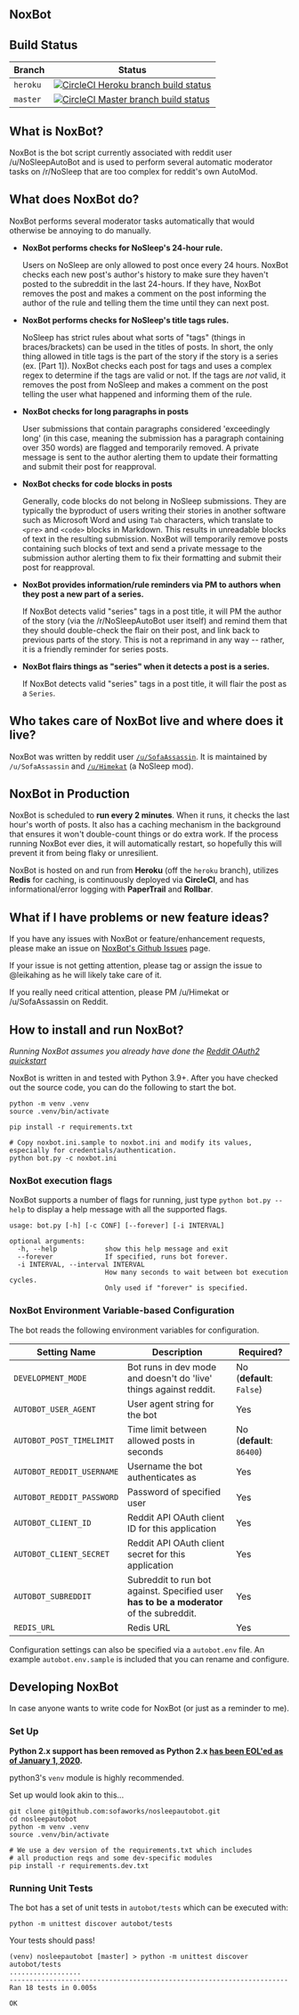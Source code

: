 ## NoxBot

## Build Status

| Branch | Status |
|--------|--------|
| `heroku` | [![CircleCI Heroku branch build status](https://circleci.com/gh/sofaworks/nosleepautobot/tree/heroku.svg?style=svg)](https://circleci.com/gh/sofaworks/nosleepautobot/tree/heroku) |
| `master` | [![CircleCI Master branch build status](https://circleci.com/gh/sofaworks/nosleepautobot/tree/master.svg?style=svg)](https://circleci.com/gh/sofaworks/nosleepautobot/tree/master) |

## What is NoxBot?

NoxBot is the bot script currently associated with reddit user /u/NoSleepAutoBot and is used to perform several automatic moderator tasks on /r/NoSleep that are too complex for reddit's own AutoMod.

## What does NoxBot do?

NoxBot performs several moderator tasks automatically that would otherwise be annoying to do manually.

* **NoxBot performs checks for NoSleep's 24-hour rule.**

   Users on NoSleep are only allowed to post once every 24 hours. NoxBot checks each new post's author's history to make sure they haven't posted to the subreddit in the last 24-hours. If they have, NoxBot removes the post and makes a comment on the post informing the author of the rule and telling them the time until they can next post.
* **NoxBot performs checks for NoSleep's title tags rules.**

  NoSleep has strict rules about what sorts of "tags" (things in braces/brackets) can be used in the titles of posts. In short, the only thing allowed in title tags is the part of the story if the story is a series (ex. [Part 1]). NoxBot checks each post for tags and uses a complex regex to determine if the tags are valid or not. If the tags are *not* valid, it removes the post from NoSleep and makes a comment on the post telling the user what happened and informing them of the rule.

* **NoxBot checks for long paragraphs in posts**

  User submissions that contain paragraphs considered 'exceedingly long' (in this case, meaning the submission has a paragraph containing over 350 words) are flagged and temporarily removed. A private message is sent to the author alerting them to update their formatting and submit their post for reapproval.

* **NoxBot checks for code blocks in posts**

  Generally, code blocks do not belong in NoSleep submissions. They are typically the byproduct of users writing their stories in another software such as Microsoft Word and using `Tab` characters, which translate to `<pre>` and `<code>` blocks in Markdown. This results in unreadable blocks of text in the resulting submission. NoxBot will temporarily remove posts containing such blocks of text and send a private message to the submission author alerting them to fix their formatting and submit their post for reapproval.

* **NoxBot provides information/rule reminders via PM to authors when they post a new part of a series.**

  If NoxBot detects valid "series" tags in a post title, it will PM the author of the story (via the /r/NoSleepAutoBot user itself) and remind them that they should double-check the flair on their post, and link back to previous parts of the story. This is not a reprimand in any way -- rather, it is a friendly reminder for series posts.

* **NoxBot flairs things as "series" when it detects a post is a series.**

  If NoxBot detects valid "series" tags in a post title, it will flair the post as a `Series`.

## Who takes care of NoxBot live and where does it live?

NoxBot was written by reddit user [`/u/SofaAssassin`](https://np.reddit.com/u/SofaAssassin). It is maintained by `/u/SofaAssassin` and [`/u/Himekat`](https://np.reddit.com/u/Himekat) (a NoSleep mod).

## NoxBot in Production

NoxBot is scheduled to **run every 2 minutes**. When it runs, it checks the last hour's worth of posts. It also has a caching mechanism in the background that ensures it won't double-count things or do extra work. If the process running NoxBot ever dies, it will automatically restart, so hopefully this will prevent it from being flaky or unresilient.

NoxBot is hosted on and run from **Heroku** (off the `heroku` branch), utilizes **Redis** for caching, is continuously deployed via **CircleCI**, and has informational/error logging with **PaperTrail** and **Rollbar**.

## What if I have problems or new feature ideas?

If you have any issues with NoxBot or feature/enhancement requests, please make an issue on [NoxBot's Github Issues](https://github.com/sofaworks/nosleepautobot/issues) page.

If your issue is not getting attention, please tag or assign the issue to @leikahing as he will likely take care of it.

If you really need critical attention, please PM /u/Himekat or /u/SofaAssassin on Reddit.

## How to install and run NoxBot?
_Running NoxBot assumes you already have done the [Reddit OAuth2 quickstart](https://github.com/reddit/reddit/wiki/OAuth2-Quick-Start-Example)_

NoxBot is written in and tested with Python 3.9+. After you have checked out the source code, you can do the following to start the bot.

```
python -m venv .venv
source .venv/bin/activate

pip install -r requirements.txt

# Copy noxbot.ini.sample to noxbot.ini and modify its values, especially for credentials/authentication.
python bot.py -c noxbot.ini
```

### NoxBot execution flags

NoxBot supports a number of flags for running, just type `python bot.py --help` to display a help message with all the supported flags.

	usage: bot.py [-h] [-c CONF] [--forever] [-i INTERVAL]

	optional arguments:
	  -h, --help            show this help message and exit
	  --forever             If specified, runs bot forever.
	  -i INTERVAL, --interval INTERVAL
	                        How many seconds to wait between bot execution cycles.
	                        Only used if "forever" is specified.

### NoxBot Environment Variable-based Configuration

The bot reads the following environment variables for configuration.

| Setting Name | Description | Required? |
| ------------ | ----------- | --------- |
| `DEVELOPMENT_MODE` | Bot runs in dev mode and doesn't do 'live' things against reddit. | No (**default**: `False`) |
| `AUTOBOT_USER_AGENT` | User agent string for the bot | Yes |
| `AUTOBOT_POST_TIMELIMIT` | Time limit between allowed posts in seconds | No (**default**: `86400`) |
| `AUTOBOT_REDDIT_USERNAME` | Username the bot authenticates as | Yes |
| `AUTOBOT_REDDIT_PASSWORD` | Password of specified user | Yes |
| `AUTOBOT_CLIENT_ID` | Reddit API OAuth client ID for this application | Yes |
| `AUTOBOT_CLIENT_SECRET` | Reddit API OAuth client secret for this application | Yes |
| `AUTOBOT_SUBREDDIT` | Subreddit to run bot against. Specified user **has to be a moderator** of the subreddit. | Yes |
| `REDIS_URL` | Redis URL | Yes |

Configuration settings can also be specified via a `autobot.env` file. An example `autobot.env.sample` is included that you can rename and configure.

## Developing NoxBot

In case anyone wants to write code for NoxBot (or just as a reminder to me).

### Set Up

**Python 2.x support has been removed as Python 2.x [has been EOL'ed as of January 1, 2020](https://www.python.org/doc/sunset-python-2/).**

python3's `venv` module is highly recommended.

Set up would look akin to this...

```
git clone git@github.com:sofaworks/nosleepautobot.git
cd nosleepautobot
python -m venv .venv
source .venv/bin/activate

# We use a dev version of the requirements.txt which includes
# all production reqs and some dev-specific modules
pip install -r requirements.dev.txt
```

### Running Unit Tests

The bot has a set of unit tests in `autobot/tests` which can be executed with:

```
python -m unittest discover autobot/tests
```

Your tests should pass!

```
(venv) nosleepautobot [master] > python -m unittest discover autobot/tests
..................
----------------------------------------------------------------------
Ran 18 tests in 0.005s

OK
```
